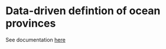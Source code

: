 # Data-driven defintion of ocean provinces

See documentation [here](https://rawcdn.githack.com/muellsen/OceanProvinces/master/html/processOceanData.html)
